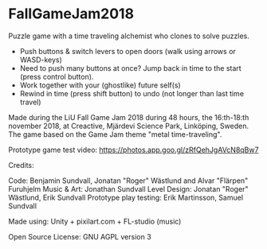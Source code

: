 # FallGameJam2018

Puzzle game with a time traveling alchemist who clones to solve puzzles.
* Push buttons & switch levers to open doors (walk using arrows or WASD-keys) 
* Need to push many buttons at once? Jump back in time to the start (press control button).
* Work together with your (ghostlike) future self(s) 
* Rewind in time (press shift button) to undo (not longer than last time travel)

Made during the LiU Fall Game Jam 2018 during 48 hours, the 16:th-18:th november 2018, at Creactive, Mjärdevi Science Park, Linköping, Sweden. The game based on the Game Jam theme "metal time-traveling".

Prototype game test video: https://photos.app.goo.gl/zRfQehJgAVcN8qBw7 

Credits:

  Code: Benjamin Sundvall, Jonatan "Roger" Wästlund and Alvar "Flärpen" Furuhjelm
  Music & Art: Jonathan Sundvall
  Level Design: Jonatan "Roger" Wästlund, Erik Sundvall
  Prototype play testing: Erik Martinsson, Samuel Sundvall

Made using: Unity + pixilart.com + FL-studio (music)

Open Source License: GNU AGPL version 3
